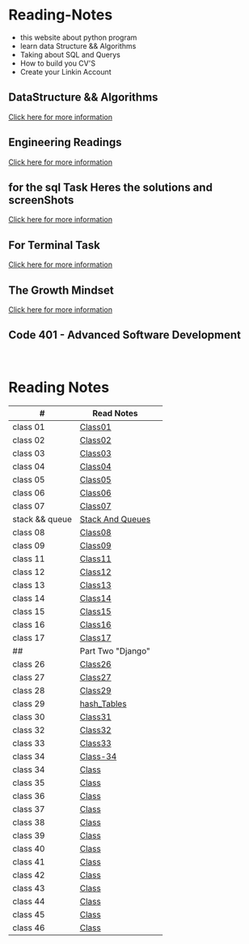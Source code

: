 # Reading-Notes

* this website about python program
* learn data Structure && Algorithms 
* Taking about SQL and Querys 
* How to build you CV'S 
* Create your Linkin Account 


## DataStructure && Algorithms 
[Click here for more information](./DataStructureAlgo.md)


## Engineering Readings
[Click here for more information](./EngineeringReadings.md)


## for the sql Task Heres the solutions and screenShots
[Click here for more information](./SQL.md)


## For Terminal Task 
[Click here for more information](./Terminal.md)

## The Growth Mindset
[Click here for more information](./TheGrowthMindset.MD)



<!-- ## Code 102 - Intro to Software Development

## Code 201 - Foundations of Software Development

## Code 301 - Intermediate Software Development -->

## Code 401 - Advanced Software Development

<!-- <table>
    <tr>
        <td>#</td>
        <td>class</td>
    </tr>
    <tr>
        
       
    </tr>

</table> -->

<br>

# Reading Notes
| # | Read Notes | |
| --- | --- | --- |
| class 01 | [Class01](./Part1/class01.md) |
| class 02 | [Class02](./Part1/class02.md) |
| class 03 | [Class03](./Part1/class03.md) |
| class 04 | [Class04](./Part1/class04.md) |
| class 05 | [Class05](./Part1/class05.md) |
| class 06  | [Class06](./Part1/class06.md) |
| class 07  | [Class07](./Part1/class07.md) |
| stack && queue  | [Stack And Queues ](./Part1/StackandQueues.md) |
| class 08| [Class08](./Part1/class08.md)  |
| class 09 |  [Class09](./Part1/class09.md) |
| class 11 |  [Class11](./Part1/class11.md) |
| class 12 |  [Class12](./Part1/class12.md) |
| class 13 |  [Class13](./Part1/class13.md) |
| class 14 |  [Class14](./Part1/class14.md) |
| class 15 |  [Class15](./Part1/class15.md) |
| class 16 |  [Class16](./Part1/class16.md) |
| class 17 |  [Class17](./Part1/class17.md) |
| ## | Part Two "Django" |   
| class 26 |  [Class26](./Part2/Class26.md) |
| class 27 |  [Class27](./Part2/Class27.md) |
| class 28 |  [Class29](./Part2/Class29.md) |
| class 29 |  [hash_Tables](./Part2/hash_Tables.md) |
| class 30 |  [Class31](./Part2/Class31.md) |
| class 32 |  [Class32](./Part2/Class32.md) |
| class 33 |  [Class33](./Part2/Class33.md) |
| class 34 |  [Class-34](./Part2/Class34.md) |
| class 34 |  [Class]() |
| class 35 |  [Class]() |
| class 36 |  [Class]() |
| class 37 |  [Class]() |
| class 38 |  [Class]() |
| class 39 |  [Class]() |
| class 40 |  [Class]() | 
| class 41 |  [Class]() |
| class 42 |  [Class]() |
| class 43 |  [Class]() |
| class 44 |  [Class]() |
| class 45 |  [Class]() |
| class 46 |  [Class]() |










